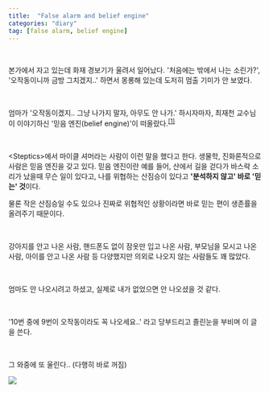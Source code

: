 ```yaml
---
title:  "False alarm and belief engine"
categories: "diary"
tag: [false alarm, belief engine]
---
```


<br>

본가에서 자고 있는데 화재 경보기가 울려서 일어났다.
'처음에는 밖에서 나는 소린가?', '오작동이니까 금방 그치겠지..' 하면서 몽롱해 있는데 도저히 멈출 기미가 안 보였다.

<br>

엄마가 '오작동이겠지.. 그냥 나가지 말자, 아무도 안 나가.' 하시자마자, 최재천 교수님이 이야기하신 '믿음 엔진(belief engine)'이 떠올랐다.<sup>[[1]](https://www.youtube.com/watch?v=Cwrh2J9gpI8)</sup>


<br>

\<Steptics\>에서 마이클 셔머라는 사람이 이런 말을 했다고 한다. 생물학, 진화론적으로 사람은 믿음 엔진을 갖고 있다. 믿음 엔진이란 예를 들어, 산에서 길을 걷다가 바스락 소리가 났을때 무슨 일이 있다고, 나를 위협하는 산짐승이 있다고 **'분석하지 않고' 바로 '믿는' 것**이다.

물론 작은 산짐승일 수도 있으나 진짜로 위협적인 상황이라면 바로 믿는 편이 생존률을 올려주기 때문이다. 

<br>

강아지를 안고 나온 사람, 핸드폰도 없이 잠옷만 입고 나온 사람, 부모님을 모시고 나온 사람, 아이를 안고 나온 사람 등 다양했지만 의외로 나오지 않는 사람들도 꽤 많았다.

<br>

엄마도 안 나오시려고 하셨고, 실제로 내가 없었으면 안 나오셨을 것 같다.

<br>

'10번 중에 9번이 오작동이라도 꼭 나오세요..' 라고 당부드리고 졸린눈을 부비며 이 글을 쓴다.

<br>

그 와중에 또 울린다.. (다행히 바로 꺼짐)

![](/images/0729-morning.png)
